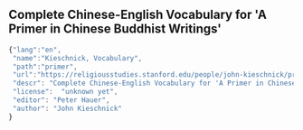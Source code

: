 ## Complete Chinese-English Vocabulary for 'A Primer in Chinese Buddhist Writings'


``` javascript
{"lang":"en",
 "name":"Kieschnick, Vocabulary",
 "path":"primer",
 "url":"https://religiousstudies.stanford.edu/people/john-kieschnick/primer-chinese-buddhist-writings",
 "descr": "Complete Chinese-English Vocabulary for 'A Primer in Chinese Buddhist Writings'",
 "license":  "unknown yet",
 "editor": "Peter Hauer",
 "author": "John Kieschnick"
}

```
